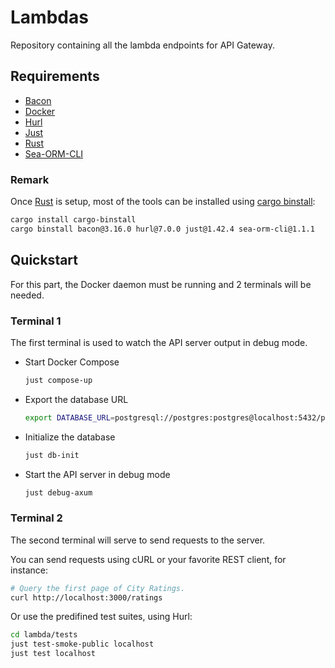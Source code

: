 # Lambdas

Repository containing all the lambda endpoints for API Gateway.

## Requirements

- [Bacon]
- [Docker]
- [Hurl]
- [Just]
- [Rust]
- [Sea-ORM-CLI]

### Remark

Once [Rust] is setup, most of the tools can be installed using [cargo binstall]:

```bash
cargo install cargo-binstall
cargo binstall bacon@3.16.0 hurl@7.0.0 just@1.42.4 sea-orm-cli@1.1.1
```

## Quickstart

For this part, the Docker daemon must be running and 2 terminals will be needed.

### Terminal 1

The first terminal is used to watch the API server output in debug mode.

- Start Docker Compose

  ```bash
  just compose-up
  ```

- Export the database URL

  ```bash
  export DATABASE_URL=postgresql://postgres:postgres@localhost:5432/postgres
  ```

- Initialize the database

  ```bash
  just db-init
  ```

- Start the API server in debug mode

  ```bash
  just debug-axum
  ```

### Terminal 2

The second terminal will serve to send requests to the server.

You can send requests using cURL or your favorite REST client, for
instance:

```bash
# Query the first page of City Ratings.
curl http://localhost:3000/ratings
```

Or use the predifined test suites, using Hurl:

```bash
cd lambda/tests
just test-smoke-public localhost
just test localhost
```

[bacon]: https://dystroy.org/bacon/
[cargo binstall]: https://github.com/cargo-bins/cargo-binstall
[docker]: https://www.docker.com/get-started/
[hurl]: http://hurl.dev
[just]: https://github.com/casey/just
[rust]: https://www.rust-lang.org/tools/install
[sea-orm-cli]: https://www.sea-ql.org/SeaORM/docs/generate-entity/sea-orm-cli/
